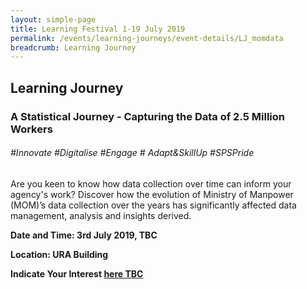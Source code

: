 ```yaml
---
layout: simple-page
title: Learning Festival 1-19 July 2019
permalink: /events/learning-journeys/event-details/LJ_momdata
breadcrumb: Learning Journey
---
```


## Learning Journey
### A Statistical Journey - Capturing the Data of 2.5 Million Workers

###### _#Innovate #Digitalise #Engage # Adapt&SkillUp #SPSPride_

Are you keen to know how data collection over time can inform your agency's work? Discover how the evolution of Ministry of Manpower (MOM)’s data collection over the years has significantly affected data management, analysis and insights derived.

**Date and Time: 3rd July 2019, TBC** 

**Location: URA Building** 

**Indicate Your Interest [here TBC]()** 
